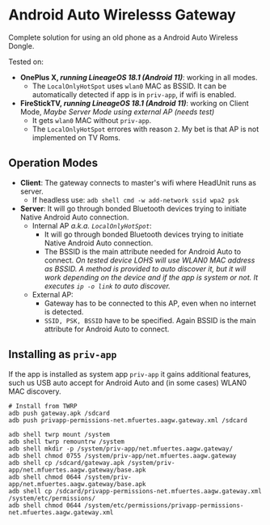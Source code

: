 # Android Auto Wirelesss Gateway
Complete solution for using an old phone as a Android Auto Wireless Dongle.

Tested on:
- **OnePlus X, _running LineageOS 18.1 (Android 11)_**: working in all modes.
  - The `LocalOnlyHotSpot` uses `wlan0` MAC as BSSID. It can be automatically detected if app is in `priv-app`, if wifi is enabled.
- **FireStickTV, _running LineageOS 18.1 (Android 11)_**: working on Client Mode, _Maybe Server Mode using external AP (needs test)_
  - It gets `wlan0` MAC without `priv-app`.
  - The `LocalOnlyHotSpot` errores with reason `2`. My bet is that AP is not implemented on TV Roms.

## Operation Modes
- **Client**: The gateway connects to master's wifi where HeadUnit runs as server.
  - If headless use: `adb shell cmd -w add-network ssid wpa2 psk`
- **Server**: It will go through bonded Bluetooth devices trying to initiate Native Android Auto connection.
  - Internal AP _a.k.a. `LocalOnlyHotSpot`_:
    - It will go through bonded Bluetooth devices trying to initiate Native Android Auto connection.
    - The BSSID is the main attribute needed for Android Auto to connect. _On tested device LOHS will use WLAN0 MAC address as BSSID. A method is provided to auto discover it, but it will work depending on the device and if the app is system or not. It executes `ip -o link` to auto discover._
  - External AP:
    - Gateway has to be connected to this AP, even when no internet is detected.
    - `SSID, PSK, BSSID` have to be specified. Again BSSID is the main attribute for Android Auto to connect.

## Installing as `priv-app`
If the app is installed as system app `priv-app` it gains additional features, such us USB auto accept for Android Auto and (in some cases) WLAN0 MAC discovery.
```shell
# Install from TWRP
adb push gateway.apk /sdcard
adb push privapp-permissions-net.mfuertes.aagw.gateway.xml /sdcard

adb shell twrp mount /system
adb shell twrp remountrw /system
adb shell mkdir -p /system/priv-app/net.mfuertes.aagw.gateway/
adb shell chmod 0755 /system/priv-app/net.mfuertes.aagw.gateway
adb shell cp /sdcard/gateway.apk /system/priv-app/net.mfuertes.aagw.gateway/base.apk
adb shell chmod 0644 /system/priv-app/net.mfuertes.aagw.gateway/base.apk
adb shell cp /sdcard/privapp-permissions-net.mfuertes.aagw.gateway.xml /system/etc/permissions/
adb shell chmod 0644 /system/etc/permissions/privapp-permissions-net.mfuertes.aagw.gateway.xml
```
